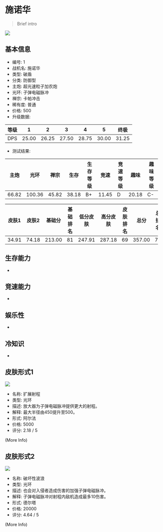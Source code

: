 # 施诺华

> Brief intro

<img src="/ships/ship_1.png" style={{zoom:1}}/>

## 基本信息

- 编号: 1
- 战机名: 施诺华
- 类型: 破盾
- 分类: 防御型
- 主炮: 超光速粒子加农炮
- 光环: 子弹电磁脉冲
- 禅宗: 卡帕冲击
- 稀有度: 普通
- 价格: 500
- 升级数据: 

| 等级 | 1 | 2 | 3 | 4 | 5 | 终极 |
|--|--|--|--|--|--|--|
| DPS | 25.00 | 26.25 | 27.50 | 28.75 | 30.00 | 31.25 |

- 测试结果: 

| 主炮 | 光环 | 禅宗 | 生存 | 生存等级 | 竞速 | 竞速等级 | 趣味 | 趣味等级 |
|--|--|--|--|--|--|--|--|--|
| 66.82 | 100.36 | 45.82 | 38.18 | B+ | 11.45 | D | 20.18 | C- |

| 皮肤1 | 皮肤2 | 基础分 | 基础排名 | 低分皮肤 | 高分皮肤 | 皮肤排名 | 总分 | 总排名 |
|--|--|--|--|--|--|--|--|--|
| 34.91 | 74.18 | 213.00 | 81 | 247.91 | 287.18 | 69 | 357.00 | 75 |

## 生存能力

-

## 竞速能力

-

## 娱乐性

-

## 冷知识

-

## 皮肤形式1

<img src="/ships/ship_1_apex_1.png" style={{zoom:1}}/>

- 名称: 扩展射程
- 类型: 光环
- 描述: 放大器为子弹电磁脉冲提供更大的射程。
- 解释: 最大半径由450提升至500。
- 形式: 阿尔法
- 价格: 5000
- 评分: 2.18 / 5

(More Info)

## 皮肤形式2

<img src="/ships/ship_1_apex_2.png" style={{zoom:1}}/>

- 名称: 破坏性波浪
- 类型: 光环
- 描述: 也会对入侵者造成伤害的加强子弹电磁脉冲。
- 解释: 子弹电磁脉冲对射程内敌机造成最多10伤害。
- 形式: 德尔塔
- 价格: 20000
- 评分: 4.64 / 5

(More Info)
